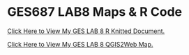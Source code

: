 # GES687 LAB8 Maps & R Code
<a href="https://github.com/jjustin1/GES687Lab8/blob/main/GES687Lab8.pdf" target="_blank"> Click Here to View My GES LAB 8 R Knitted Document.</a>

<a href="https://jjustin1.github.io/GES687Lab8/#9/38.9615/-76.6174" target="_blank"> Click Here to View My GES LAB 8 QGIS2Web Map.</a>


